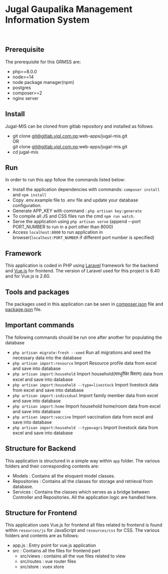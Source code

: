 
<h1> Jugal Gaupalika Management Information System </h1> <br/>

## Prerequisite

The prerequisite for this GRMSS are:
- php>=8.0.0
- node>=14
- node package manager(npm)
- postgres
- composer>=2
- nginx server

## Install
Jugal-MIS can be cloned from gitlab repository and installed as follows:
- git clone git@gitlab.yipl.com.np:web-apps/jugal-mis.git <br />
OR<br />
  git clone git@gitlab.yipl.com.np:web-apps/jugal-mis.git
- cd jugal-mis


## Run
In order to run this app follow the commands listed below:
- Install the application dependencies with commands: `composer install` and `npm install`
- Copy .env.example file to .env file and update your database configuration.
- Generate APP_KEY with command : `php artisan key:generate`
- To compile all JS and CSS files run the cmd `npm run watch`.
- Serve the application using `php artisan serve` (append --port PORT_NUMBER to run in a port other than 8000)
- Access `localhost:8000` to run application in browser(`localhost:PORT_NUMBER` if different port number is specified)

## Framework
This application is coded in PHP using [Laravel](http://laravel.com) framework for the backend and [Vue.js](https://vuejs.org/) for frontend. The version of Laravel used for this project is 8.40 and for Vue.js is 2.60.


## Tools and packages
The packages used in this application can be seen in [composer.json](https://gitlab.yipl.com.np/web-apps/jugal-mis/-/blob/master/composer.json) file and [package.json](https://gitlab.yipl.com.np/web-apps/jugal-mis/-/blob/master/package.json) file.

## Important commands
The following commands should be run one after another for populating the database 
- `php artisan migrate:fresh --seed` Run all migrations and seed the necessary data into the database
- `php artisan import:resource` Import Resource profile data from excel and save into database
- `php artisan import:household` Import household(घरधुरीकाे विवरण) data from excel and save into database
- `php artisan import:household --type=livestock` Import livestock data from excel and save into database
- `php artisan import:individual` Import family member data from excel and save into database
- `php artisan import:home` Import household home/room data from excel and save into database
- `php artisan import:vaccine` Import vaccination data from excel and save into database
- `php artisan import:household --type=agri` Import livestock data from excel and save into database

## Structure for Backend
This application is structured in a simple way within `app` folder. The various folders and their corresponding contents are:
- Models : Contains all the eloquent model classes.
- Repositories : Contains all the classes for storage and retrieval from database.
- Services : Contains the classes which serves as a bridge between Controller and Repositories. All the application logic are handled here.

## Structure for Frontend
This application uses Vue.js for frontend all files related to frontend is found within `resources/js` for JavaScript and `resources/css` for CSS. The various folders and contents are as follows:
- app.js : Entry point for vue.js application
- src : Contains all the files for frontend part
    - src/views : contains all the vue files related to view
    - src/routes : vue router files
    - src/store : vuex store
